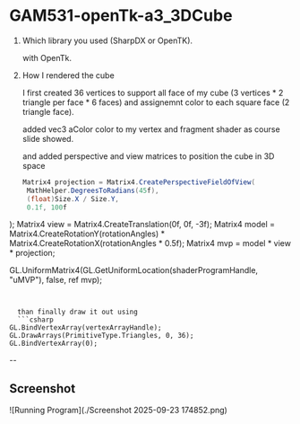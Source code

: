 # GAM531-openTk-a3_3DCube

1. Which library you used (SharpDX or OpenTK).
   
   with OpenTk.
   
   
2. How I rendered the cube

   
   I first created 36 vertices to support all face of my cube (3 vertices * 2 triangle per face * 6 faces) and assignemnt color to each square face (2 triangle face).

   added vec3 aColor color to my vertex and fragment shader as course slide showed.

   and added perspective and view matrices to position the cube in 3D space
   ```csharp
   Matrix4 projection = Matrix4.CreatePerspectiveFieldOfView(
    MathHelper.DegreesToRadians(45f),
    (float)Size.X / Size.Y,
    0.1f, 100f
);
Matrix4 view = Matrix4.CreateTranslation(0f, 0f, -3f);
Matrix4 model = Matrix4.CreateRotationY(rotationAngles) * Matrix4.CreateRotationX(rotationAngles * 0.5f);
Matrix4 mvp = model * view * projection;

GL.UniformMatrix4(GL.GetUniformLocation(shaderProgramHandle, "uMVP"), false, ref mvp);
```


  than finally draw it out using
  ```csharp
GL.BindVertexArray(vertexArrayHandle);
GL.DrawArrays(PrimitiveType.Triangles, 0, 36);
GL.BindVertexArray(0);
```
   
--
## Screenshot

![Running Program](./Screenshot 2025-09-23 174852.png)
